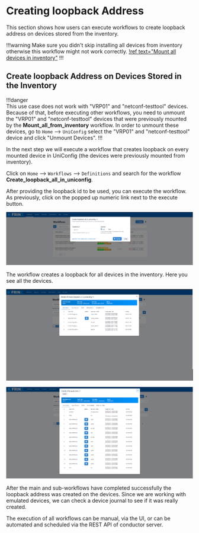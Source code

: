 # Creating loopback Address

This section shows how users can execute workflows to create loopback
address on devices stored from the inventory.

!!!warning
Make sure you didn't skip
installing all devices from inventory otherwise this workflow might not work correctly.
[!ref text="Mount all devices in inventory"](../mount-all-devices-in-inventory/readme.md)
!!!

## Create loopback Address on Devices Stored in the Inventory

!!!danger	
This use case does not work with "VRP01" and "netconf-testtool" devices.
Because of that, before executing other workflows, you need to unmount
the "VRP01" and "netconf-testtool" devices that were previously
mounted by the **Mount_all_from_inventory** workflow. In order to
unmount these devices, go to `Home` --> `UniConfig` select the "VRP01"
and "netconf-testtool" device and click "Unmount Devices".
!!!

In the next step we will execute a workflow that creates loopback on
every mounted device in UniConfig (the devices were previously mounted
from inventory).

Click on `Home` --> `Workflows` --> `Definitions` and search for the
workflow **Create_loopback_all_in_uniconfig**.

After providing the loopback id to be used, you can execute the
workflow. As previously, click on the popped up numeric link next to the
execute button.

![Executed workflows](Loop-Create.png)

The workflow creates a loopback for all devices in the inventory. Here
you see all the devices.

![Workflows detail](Loop-Output.png)

![Workflow Dynamic Fork](Loop-DynamicFork.png)

After the main and sub-workflows have completed successfully the
loopback address was created on the devices. Since we are working with
emulated devices, we can check a device journal to see if it was really
created.

The execution of all workflows can be manual, via the UI, or can be
automated and scheduled via the REST API of conductor server.
